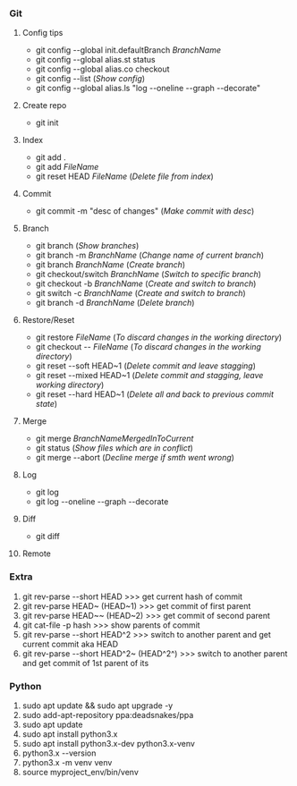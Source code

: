 ### Git

1. Config tips
    - git config --global init.defaultBranch _BranchName_
    - git config --global alias.st status
    - git config --global alias.co checkout
    - git config --list  (_Show config_)
    - git config --global alias.ls "log --oneline --graph --decorate"
2. Create repo
    - git init
  
3. Index
    - git add .
    - git add _FileName_
    - git reset HEAD _FileName_  (_Delete file from index_)
4. Commit
    - git commit -m "desc of changes"  (_Make commit with desc_)
5. Branch
    - git branch  (_Show branches_)
    - git branch -m _BranchName_ (_Change name of current branch_)
    - git branch _BranchName_  (_Create branch_)
    - git checkout/switch _BranchName_  (_Switch to specific branch_)
    - git checkout -b _BranchName_  (_Create and switch to branch_)
    - git switch -c _BranchName_  (_Create and switch to branch_)
    - git branch -d _BranchName_  (_Delete branch_)
6. Restore/Reset
    - git restore _FileName_  (_To discard changes in the working directory_)
    - git checkout -- _FileName_  (_To discard changes in the working directory_)
    - git reset --soft HEAD~1  (_Delete commit and leave stagging_)
    - git reset --mixed HEAD~1  (_Delete commit and stagging, leave working directory_)
    - git reset --hard HEAD~1  (_Delete all and back to previous commit state_)
7. Merge
    - git merge _BranchNameMergedInToCurrent_
    - git status  (_Show files which are in conflict_)
    - git merge --abort  (_Decline merge if smth went wrong_)
    
8. Log
    - git log
    - git log --oneline --graph --decorate
  
9. Diff
    - git diff
10. Remote

### Extra

1. git rev-parse --short HEAD >>> get current hash of commit
2. git rev-parse HEAD~ (HEAD~1) >>> get commit of first parent
3. git rev-parse HEAD~~ (HEAD~2) >>> get commit of second parent
4. git cat-file -p hash >>> show parents of commit
5. git rev-parse --short HEAD^2 >>> switch to another parent and get current commit aka HEAD
6. git rev-parse --short HEAD^2~ (HEAD^2^) >>> switch to another parent and get commit of 1st parent of its

### Python

1.  sudo apt update && sudo apt upgrade -y
2.  sudo add-apt-repository ppa:deadsnakes/ppa
3.  sudo apt update
4.  sudo apt install python3.x
5.  sudo apt install python3.x-dev python3.x-venv
6.  python3.x --version
7.  python3.x -m venv venv
8.  source myproject_env/bin/venv


